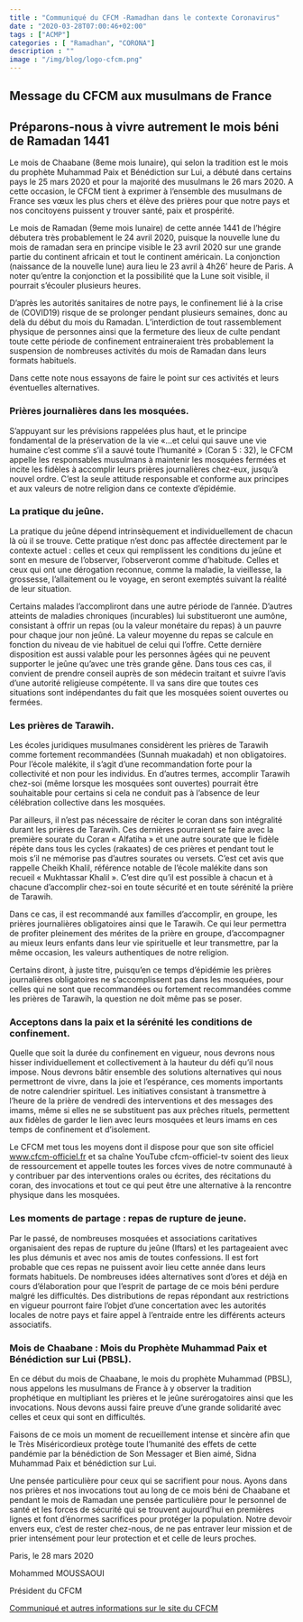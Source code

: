 ```yaml
---
title : "Communiqué du CFCM -Ramadhan dans le contexte Coronavirus"
date : "2020-03-28T07:00:46+02:00"
tags : ["ACMP"]
categories : [ "Ramadhan", "CORONA"]
description : ""
image : "/img/blog/logo-cfcm.png"
---
```


## Message du CFCM aux musulmans de France

## Préparons-nous à vivre autrement le mois béni de Ramadan 1441

 Le mois de Chaabane (8eme mois lunaire), qui selon la tradition est le mois du prophète Muhammad Paix et Bénédiction sur Lui, a débuté dans certains pays le 25 mars 2020 et pour la majorité des musulmans le 26 mars 2020. A cette occasion, le CFCM tient à exprimer à l’ensemble des musulmans de France ses vœux les plus chers et élève des prières pour que notre pays et nos concitoyens puissent y trouver santé, paix et prospérité.

Le mois de Ramadan (9eme mois lunaire) de cette année 1441 de l’hégire débutera très probablement le 24 avril 2020, puisque la nouvelle lune du mois de ramadan sera en principe visible le 23 avril 2020 sur une grande partie du continent africain et tout le continent américain. La conjonction (naissance de la nouvelle lune) aura lieu le 23 avril à 4h26’ heure de Paris. A noter qu’entre la conjonction et la possibilité que la Lune soit visible, il pourrait s’écouler plusieurs heures.

D’après les autorités sanitaires de notre pays, le confinement lié à la crise de (COVID19) risque de se prolonger pendant plusieurs semaines, donc au delà du début du mois du Ramadan. L’interdiction de tout rassemblement physique de personnes ainsi que la fermeture des lieux de culte pendant toute cette période de confinement entraineraient très probablement la suspension de nombreuses activités du mois de Ramadan dans leurs formats habituels.

Dans cette note nous essayons de faire le point sur ces activités et leurs éventuelles alternatives.

### Prières journalières dans les mosquées.
S’appuyant sur les prévisions rappelées plus haut, et le principe fondamental de la préservation de la vie «…et celui qui sauve une vie humaine c’est comme s’il a sauvé toute l’humanité » (Coran 5 : 32), le CFCM appelle les responsables musulmans à maintenir les mosquées fermées et incite les fidèles à accomplir leurs prières journalières chez-eux, jusqu’à nouvel ordre. C’est la seule attitude responsable et conforme aux principes et aux valeurs de notre religion dans ce contexte d’épidémie.

### La pratique du jeûne.
La pratique du jeûne dépend intrinsèquement et individuellement de chacun là où il se trouve. Cette pratique n’est donc pas affectée directement par le contexte actuel :  celles et ceux qui remplissent les conditions du jeûne et sont en mesure de l’observer, l’observeront comme d’habitude. Celles et ceux qui ont une dérogation reconnue, comme la maladie, la vieillesse, la grossesse, l’allaitement ou le voyage, en seront exemptés suivant la réalité de leur situation.

Certains malades l’accompliront dans une autre période de l’année. D’autres atteints de maladies chroniques (incurables) lui substitueront une aumône, consistant à offrir un repas (ou la valeur monétaire du repas) à un pauvre pour chaque jour non jeûné. La valeur moyenne du repas se calcule en fonction du niveau de vie habituel de celui qui l’offre. Cette dernière disposition est aussi valable pour les personnes âgées qui ne peuvent supporter le jeûne qu’avec une très grande gêne. Dans tous ces cas, il convient de prendre conseil auprès de son médecin traitant et suivre l’avis d’une autorité religieuse compétente. Il va sans dire que toutes ces situations sont indépendantes du fait que les mosquées soient ouvertes ou fermées.

### Les prières de Tarawih.
Les écoles juridiques musulmanes considèrent les prières de Tarawih comme fortement recommandées (Sunnah muakadah) et non obligatoires. Pour l’école malékite, il s’agit d’une recommandation forte pour la collectivité et non pour les individus. En d’autres termes, accomplir Tarawih chez-soi (même lorsque les mosquées sont ouvertes) pourrait être souhaitable pour certains si cela ne conduit pas à l’absence de leur célébration collective dans les mosquées.

Par ailleurs, il n’est pas nécessaire de réciter le coran dans son intégralité durant les prières de Tarawih. Ces dernières pourraient se faire avec la première sourate du Coran « Alfatiha » et une autre sourate que le fidèle répète dans tous les cycles (rakaates) de ces prières et pendant tout le mois s’il ne mémorise pas d’autres sourates ou versets. C’est cet avis que rappelle Cheikh Khalil, référence notable de l’école malékite dans son recueil « Mukhtassar Khalil ».  C’est dire qu’il est possible à chacun et à chacune d’accomplir chez-soi en toute sécurité et en toute sérénité la prière de Tarawih.

Dans ce cas, il est recommandé aux familles d’accomplir, en groupe, les prières journalières obligatoires ainsi que le Tarawih.  Ce qui leur permettra de profiter pleinement des mérites de la prière en groupe, d’accompagner au mieux leurs enfants dans leur vie spirituelle et leur transmettre, par la même occasion, les valeurs authentiques de notre religion.

Certains diront, à juste titre, puisqu’en ce temps d’épidémie les prières journalières obligatoires ne s’accomplissent pas dans les mosquées, pour celles qui ne sont que recommandées ou fortement recommandées comme les prières de Tarawih, la question ne doit même pas se poser.

### Acceptons dans la paix et la sérénité les conditions de confinement.
Quelle que soit la durée du confinement en vigueur, nous devrons nous hisser individuellement et collectivement à la hauteur du défi qu’il nous impose.  Nous devrons bâtir ensemble des solutions alternatives qui nous permettront de vivre, dans la joie et l’espérance, ces moments importants de notre calendrier spirituel. Les initiatives consistant à transmettre à l’heure de la prière de vendredi des interventions et des messages des imams, même si elles ne se substituent pas aux prêches rituels, permettent aux fidèles de garder le lien avec leurs mosquées et leurs imams en ces temps de confinement et d’isolement.

Le CFCM met tous les moyens dont il dispose pour que son site officiel www.cfcm-officiel.fr et sa chaîne YouTube cfcm-officiel-tv soient des lieux de ressourcement et appelle toutes les forces vives de notre communauté à y contribuer par des interventions orales ou écrites, des récitations du coran, des invocations et tout ce qui peut être une alternative à la rencontre physique dans les mosquées.

### Les moments de partage : repas de rupture de jeune.
Par le passé, de nombreuses mosquées et associations caritatives organisaient des repas de rupture du jeûne (Iftars) et les partageaient avec les plus démunis et avec nos amis de toutes confessions. Il est fort probable que ces repas ne puissent avoir lieu cette année dans leurs formats habituels. De nombreuses idées alternatives sont d’ores et déjà en cours d’élaboration pour que l’esprit de partage de ce mois béni perdure malgré les difficultés. Des distributions de repas répondant aux restrictions en vigueur pourront faire l’objet d’une concertation avec les autorités locales de notre pays et faire appel à l’entraide entre les différents acteurs associatifs.

### Mois de Chaabane : Mois du Prophète Muhammad Paix et Bénédiction sur Lui (PBSL).
En ce début du mois de Chaabane, le mois du prophète Muhammad (PBSL), nous appelons les musulmans de France à y observer la tradition prophétique en multipliant les prières et le jeûne surérogatoires ainsi que les invocations. Nous devons aussi faire preuve d’une grande solidarité avec celles et ceux qui sont en difficultés.

Faisons de ce mois un moment de recueillement intense et sincère afin que le Très Miséricordieux protège toute l’humanité des effets de cette pandémie par la bénédiction de Son Messager et Bien aimé, Sidna Muhammad Paix et bénédiction sur Lui.

Une pensée particulière pour ceux qui se sacrifient pour nous.
Ayons dans nos prières et nos invocations tout au long de ce mois béni de Chaabane et pendant le mois de Ramadan une pensée particulière pour le personnel de santé et les forces de sécurité qui se trouvent aujourd’hui en premières lignes et font d’énormes sacrifices pour protéger la population. Notre devoir envers eux, c’est de rester chez-nous, de ne pas entraver leur mission et de prier intensément pour leur protection et et celle de leurs proches.

Paris, le 28 mars 2020

Mohammed MOUSSAOUI

Président du CFCM

[Communiqué et autres informations sur le site du CFCM](https://www.cfcm-officiel.fr/2020/03/28/preparons-nous-a-vivre-autrement-le-mois-beni-de-ramadan-1441/)
